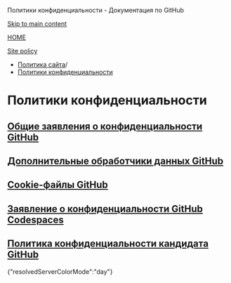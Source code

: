 Политики конфиденциальности - Документация по GitHub

[Skip to main content](#main-content)

[HOME](/ru)

[Site policy](/ru/site-policy)

* [Политика сайта](/ru/site-policy)/
* [Политики конфиденциальности](/ru/site-policy/privacy-policies)

Политики конфиденциальности
==========

[Общие заявления о конфиденциальности GitHub](/ru/site-policy/privacy-policies/github-general-privacy-statement)
----------

[Дополнительные обработчики данных GitHub](/ru/site-policy/privacy-policies/github-subprocessors)
----------

[Cookie-файлы GitHub](/ru/site-policy/privacy-policies/github-cookies)
----------

[Заявление о конфиденциальности GitHub Codespaces](/ru/site-policy/privacy-policies/github-codespaces-privacy-statement)
----------

[Политика конфиденциальности кандидата GitHub](/ru/site-policy/privacy-policies/github-candidate-privacy-policy)
----------

{"resolvedServerColorMode":"day"}
